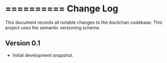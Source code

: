 ==========
Change Log
==========

This document records all notable changes to the Asciichan codebase.
This project uses the semantic versioning scheme.

**Version 0.1**
---------------
* Initial development snapshot.
